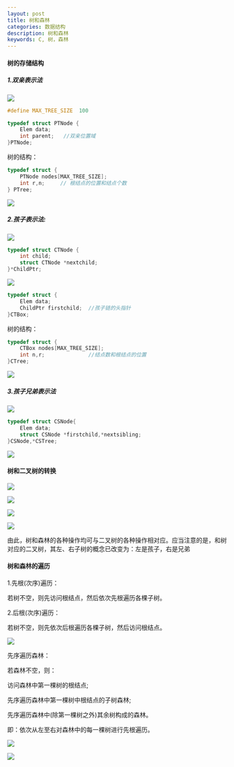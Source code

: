 ```yaml
---
layout: post
title: 树和森林
categories: 数据结构
description: 树和森林
keywords: C, 树，森林
---
```



#### 树的存储结构


##### 1.双亲表示法

![](/images/posts/Datastructure/79.png)

```cpp
#define MAX_TREE_SIZE  100

typedef struct PTNode {
	Elem data;
    int parent;   //双亲位置域
}PTNode; 
```

树的结构：

```cpp
typedef struct {
	PTNode nodes[MAX_TREE_SIZE];
    int r,n;     // 根结点的位置和结点个数
} PTree;
```

![](/images/posts/Datastructure/80.png)


##### 2.孩子表示法:

![](/images/posts/Datastructure/81.png)

```cpp
typedef struct CTNode {
	int child;
    struct CTNode *nextchild;
}*ChildPtr;
```

![](/images/posts/Datastructure/82.png)

```cpp
typedef struct {
	Elem data;
    ChildPtr firstchild;  //孩子链的头指针
}CTBox;
```

树的结构：

```cpp
typedef struct {
    CTBox nodes[MAX_TREE_SIZE];
    int n,r;              //结点数和根结点的位置
}CTree;
```

![](/images/posts/Datastructure/83.png)

##### 3.孩子兄弟表示法

![](/images/posts/Datastructure/84.png)

```cpp
typedef struct CSNode{
	Elem data;
    struct CSNode *firstchild,*nextsibling;
}CSNode,*CSTree;
```

![](/images/posts/Datastructure/85.png)


#### 树和二叉树的转换

![](/images/posts/Datastructure/86.png)

![](/images/posts/Datastructure/87.png)

![](/images/posts/Datastructure/88.png)

![](/images/posts/Datastructure/89.png)

由此，树和森林的各种操作均可与二叉树的各种操作相对应。应当注意的是，和树对应的二叉树，其左、右子树的概念已改变为：左是孩子，右是兄弟

#### 树和森林的遍历

1.先根(次序)遍历：

若树不空，则先访问根结点，然后依次先根遍历各棵子树。

2.后根(次序)遍历：

若树不空，则先依次后根遍历各棵子树，然后访问根结点。

![](/images/posts/Datastructure/90.png)

先序遍历森林：

若森林不空，则：

访问森林中第一棵树的根结点;

先序遍历森林中第一棵树中根结点的子树森林;

先序遍历森林中(除第一棵树之外)其余树构成的森林。

即：依次从左至右对森林中的每一棵树进行先根遍历。

![](/images/posts/Datastructure/91.png)

![](/images/posts/Datastructure/92.png)







